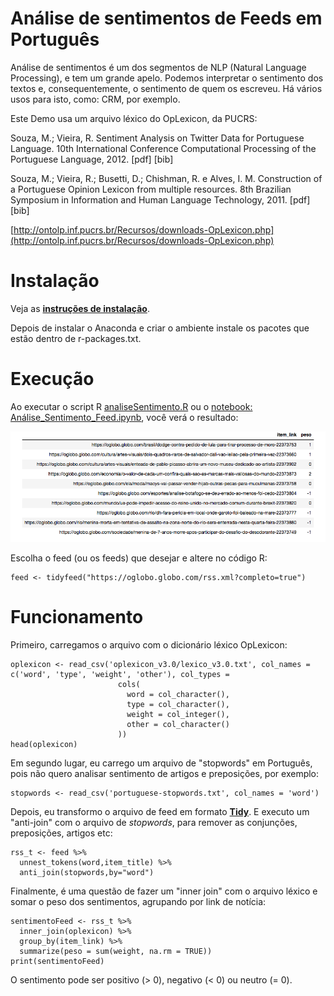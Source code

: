 # Análise de sentimentos de Feeds em Português

Análise de sentimentos é um dos segmentos de NLP (Natural Language Processing), e tem um grande apelo. Podemos interpretar o sentimento dos textos e, consequentemente, o sentimento de quem os escreveu. Há vários usos para isto, como: CRM, por exemplo. 

Este Demo usa um arquivo léxico do OpLexicon, da PUCRS: 

Souza, M.; Vieira, R. Sentiment Analysis on Twitter Data for Portuguese Language. 10th International Conference Computational Processing of the Portuguese Language, 2012. [pdf] [bib]

Souza, M.; Vieira, R.; Busetti, D.; Chishman, R. e Alves, I. M. Construction of a Portuguese Opinion Lexicon from multiple resources. 8th Brazilian Symposium in Information and Human Language Technology, 2011. [pdf] [bib]

[http://ontolp.inf.pucrs.br/Recursos/downloads-OpLexicon.php](http://ontolp.inf.pucrs.br/Recursos/downloads-OpLexicon.php)

# Instalação

Veja as [**instruções de instalação**](../tagCloud/README.md).

Depois de instalar o Anaconda e criar o ambiente instale os pacotes que estão dentro de r-packages.txt.

# Execução

Ao executar o script R [analiseSentimento.R](./analiseSentimento.R) ou o [notebook: Análise_Sentimento_Feed.ipynb](./Análise_Sentimento_Feed.ipynb), você verá o resultado: 

![Análise de sentimento de feeds](./fq.png)

Escolha o feed (ou os feeds) que desejar e altere no código R: 
```
feed <- tidyfeed("https://oglobo.globo.com/rss.xml?completo=true")
```

# Funcionamento

Primeiro, carregamos o arquivo com o dicionário léxico OpLexicon: 
```
oplexicon <- read_csv('oplexicon_v3.0/lexico_v3.0.txt', col_names = c('word', 'type', 'weight', 'other'), col_types = 
                        cols(
                          word = col_character(),
                          type = col_character(),
                          weight = col_integer(), 
                          other = col_character()
                        ))
head(oplexicon)
```

Em segundo lugar, eu carrego um arquivo de "stopwords" em Português, pois não quero analisar sentimento de artigos e preposições, por exemplo: 

```
stopwords <- read_csv('portuguese-stopwords.txt', col_names = 'word')
```

Depois, eu transformo o arquivo de feed em formato [**Tidy**](https://d-van.org/como-formatar-seu-banco-de-dados-para-análise-tidy-data-d85b8fbe428e). E executo um "anti-join" com o arquivo de *stopwords*, para remover as conjunções, preposições, artigos etc: 

```
rss_t <- feed %>%
  unnest_tokens(word,item_title) %>%
  anti_join(stopwords,by="word") 
```

Finalmente, é uma questão de fazer um "inner join" com o arquivo léxico e somar o peso dos sentimentos, agrupando por link de notícia:

```
sentimentoFeed <- rss_t %>%
  inner_join(oplexicon) %>%
  group_by(item_link) %>%
  summarize(peso = sum(weight, na.rm = TRUE))
print(sentimentoFeed)
```

O sentimento pode ser positivo (> 0), negativo (< 0) ou neutro (= 0).